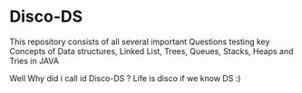 # Disco-DS
This repository consists of all several important Questions testing key Concepts of Data structures, Linked List, Trees, Queues, Stacks, Heaps and Tries in JAVA

Well Why did i call id Disco-DS ?
  Life is disco if we know DS :)

